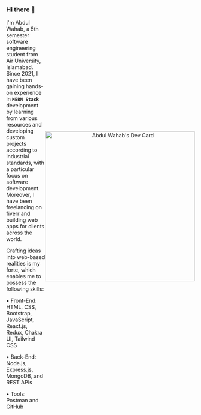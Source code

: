 <div style=" display :flex ; align-items : center ; justify-content : space-between " >
  
  <section>
    
  ### Hi there 👋
  
  I'm Abdul Wahab, a 5th semester software engineering student from Air University, Islamabad. Since 2021, I have been gaining hands-on experience in **`MERN Stack`** development by learning from various resources and developing custom projects according to industrial standards, with a particular focus on software development. Moreover, I have been freelancing on fiverr and building web apps for clients across the world.
  
  Crafting ideas into web-based realities is my forte, which enables me to possess the following skills:
  
  • Front-End: HTML, CSS, Bootstrap, JavaScript, React.js, Redux, Chakra UI, Tailwind CSS
  
  • Back-End: Node.js, Express.js, MongoDB, and REST APIs
  
  • Tools: Postman and GitHub
  
  </section>
  <div style="text-align:center" >  
    <a style="text-align:center" href="https://app.daily.dev/AbdulWahab__"><img src="https://api.daily.dev/devcards/f38b2cef1b5545a688007773cd1af21d.png?r=f47" width="400" alt="Abdul Wahab's Dev Card"/></a>
  </div>
</div>

<!--
**Abdul-Wahab-318/Abdul-Wahab-318** is a ✨ _special_ ✨ repository because its `README.md` (this file) appears on your GitHub profile.

Here are some ideas to get you started:

- 🔭 I’m currently working on ...
- 🌱 I’m currently learning ...
- 👯 I’m looking to collaborate on ...
- 🤔 I’m looking for help with ...
- 💬 Ask me about ...
- 📫 How to reach me: ...
- 😄 Pronouns: ...
- ⚡ Fun fact: ...
-->
